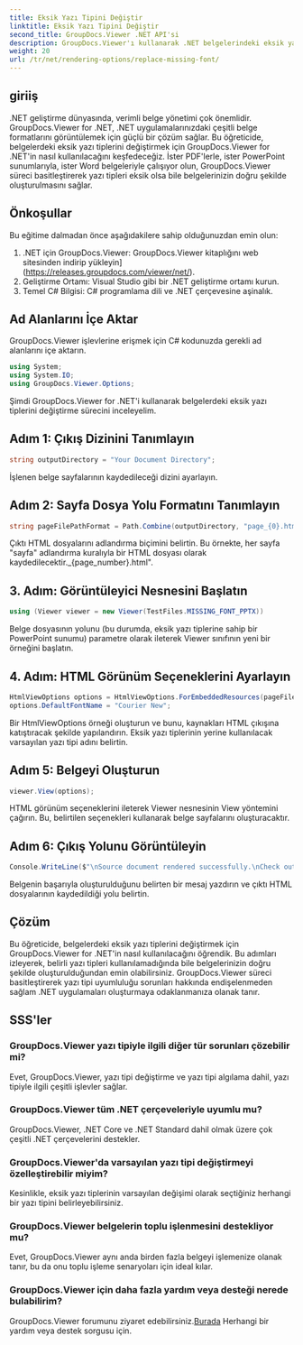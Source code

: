 ```yaml
---
title: Eksik Yazı Tipini Değiştir
linktitle: Eksik Yazı Tipini Değiştir
second_title: GroupDocs.Viewer .NET API'si
description: GroupDocs.Viewer'ı kullanarak .NET belgelerindeki eksik yazı tiplerini zahmetsizce nasıl değiştireceğinizi öğrenin. Basit adımlarla doğru işlemeyi sağlayın.
weight: 20
url: /tr/net/rendering-options/replace-missing-font/
---
```

## giriiş
.NET geliştirme dünyasında, verimli belge yönetimi çok önemlidir. GroupDocs.Viewer for .NET, .NET uygulamalarınızdaki çeşitli belge formatlarını görüntülemek için güçlü bir çözüm sağlar. Bu öğreticide, belgelerdeki eksik yazı tiplerini değiştirmek için GroupDocs.Viewer for .NET'in nasıl kullanılacağını keşfedeceğiz. İster PDF'lerle, ister PowerPoint sunumlarıyla, ister Word belgeleriyle çalışıyor olun, GroupDocs.Viewer süreci basitleştirerek yazı tipleri eksik olsa bile belgelerinizin doğru şekilde oluşturulmasını sağlar.
## Önkoşullar
Bu eğitime dalmadan önce aşağıdakilere sahip olduğunuzdan emin olun:
1. .NET için GroupDocs.Viewer: GroupDocs.Viewer kitaplığını web sitesinden indirip yükleyin](https://releases.groupdocs.com/viewer/net/).
2. Geliştirme Ortamı: Visual Studio gibi bir .NET geliştirme ortamı kurun.
3. Temel C# Bilgisi: C# programlama dili ve .NET çerçevesine aşinalık.

## Ad Alanlarını İçe Aktar
GroupDocs.Viewer işlevlerine erişmek için C# kodunuzda gerekli ad alanlarını içe aktarın.

```csharp
using System;
using System.IO;
using GroupDocs.Viewer.Options;
```

Şimdi GroupDocs.Viewer for .NET'i kullanarak belgelerdeki eksik yazı tiplerini değiştirme sürecini inceleyelim.
## Adım 1: Çıkış Dizinini Tanımlayın
```csharp
string outputDirectory = "Your Document Directory";
```
İşlenen belge sayfalarının kaydedileceği dizini ayarlayın.
## Adım 2: Sayfa Dosya Yolu Formatını Tanımlayın
```csharp
string pageFilePathFormat = Path.Combine(outputDirectory, "page_{0}.html");
```
Çıktı HTML dosyalarını adlandırma biçimini belirtin. Bu örnekte, her sayfa "sayfa" adlandırma kuralıyla bir HTML dosyası olarak kaydedilecektir._{page_number}.html".
## 3. Adım: Görüntüleyici Nesnesini Başlatın
```csharp
using (Viewer viewer = new Viewer(TestFiles.MISSING_FONT_PPTX))
```
Belge dosyasının yolunu (bu durumda, eksik yazı tiplerine sahip bir PowerPoint sunumu) parametre olarak ileterek Viewer sınıfının yeni bir örneğini başlatın.
## 4. Adım: HTML Görünüm Seçeneklerini Ayarlayın
```csharp
HtmlViewOptions options = HtmlViewOptions.ForEmbeddedResources(pageFilePathFormat);
options.DefaultFontName = "Courier New";
```
Bir HtmlViewOptions örneği oluşturun ve bunu, kaynakları HTML çıkışına katıştıracak şekilde yapılandırın. Eksik yazı tiplerinin yerine kullanılacak varsayılan yazı tipi adını belirtin.
## Adım 5: Belgeyi Oluşturun
```csharp
viewer.View(options);
```
HTML görünüm seçeneklerini ileterek Viewer nesnesinin View yöntemini çağırın. Bu, belirtilen seçenekleri kullanarak belge sayfalarını oluşturacaktır.
## Adım 6: Çıkış Yolunu Görüntüleyin
```csharp
Console.WriteLine($"\nSource document rendered successfully.\nCheck output in {outputDirectory}.");
```
Belgenin başarıyla oluşturulduğunu belirten bir mesaj yazdırın ve çıktı HTML dosyalarının kaydedildiği yolu belirtin.

## Çözüm
Bu öğreticide, belgelerdeki eksik yazı tiplerini değiştirmek için GroupDocs.Viewer for .NET'in nasıl kullanılacağını öğrendik. Bu adımları izleyerek, belirli yazı tipleri kullanılamadığında bile belgelerinizin doğru şekilde oluşturulduğundan emin olabilirsiniz. GroupDocs.Viewer süreci basitleştirerek yazı tipi uyumluluğu sorunları hakkında endişelenmeden sağlam .NET uygulamaları oluşturmaya odaklanmanıza olanak tanır.
## SSS'ler
### GroupDocs.Viewer yazı tipiyle ilgili diğer tür sorunları çözebilir mi?
Evet, GroupDocs.Viewer, yazı tipi değiştirme ve yazı tipi algılama dahil, yazı tipiyle ilgili çeşitli işlevler sağlar.
### GroupDocs.Viewer tüm .NET çerçeveleriyle uyumlu mu?
GroupDocs.Viewer, .NET Core ve .NET Standard dahil olmak üzere çok çeşitli .NET çerçevelerini destekler.
### GroupDocs.Viewer'da varsayılan yazı tipi değiştirmeyi özelleştirebilir miyim?
Kesinlikle, eksik yazı tiplerinin varsayılan değişimi olarak seçtiğiniz herhangi bir yazı tipini belirleyebilirsiniz.
### GroupDocs.Viewer belgelerin toplu işlenmesini destekliyor mu?
Evet, GroupDocs.Viewer aynı anda birden fazla belgeyi işlemenize olanak tanır, bu da onu toplu işleme senaryoları için ideal kılar.
### GroupDocs.Viewer için daha fazla yardım veya desteği nerede bulabilirim?
 GroupDocs.Viewer forumunu ziyaret edebilirsiniz.[Burada](https://forum.groupdocs.com/c/viewer/9) Herhangi bir yardım veya destek sorgusu için.